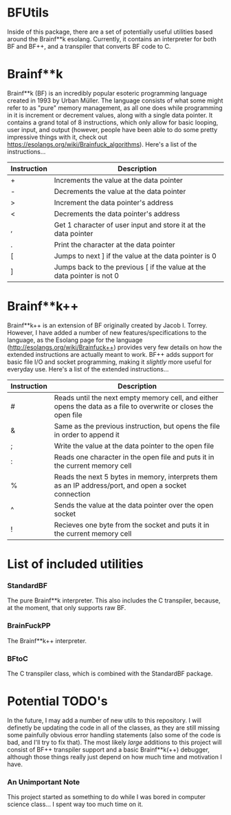 # BFUtils
Inside of this package, there are a set of potentially useful utilities based around the Brainf**k esolang. Currently, it contains an interpreter for both BF and BF++, and a transpiler that converts BF code to C.

# Brainf**k
Brainf**k (BF) is an incredibly popular esoteric programming language created in 1993 by Urban Müller. The language consists of what some might refer to as "pure" memory management, as all one does while programming in it is increment or decrement values, along with a single data pointer. It contains a grand total of 8 instructions, which only allow for basic looping, user input, and output (however, people have been able to do some pretty impressive things with it, check out https://esolangs.org/wiki/Brainfuck_algorithms). 
Here's a list of the instructions...

| Instruction | Description |
| --- | --- |
| + | Increments the value at the data pointer |
| - | Decrements the value at the data pointer |
| > | Increment the data pointer's address |
| < | Decrements the data pointer's address |
| , | Get 1 character of user input and store it at the data pointer |
| . | Print the character at the data pointer |
| \[ | Jumps to next \] if the value at the data pointer is 0 |
| \] | Jumps back to the previous \[ if the value at the data pointer is not 0 |

# Brainf**k++
Brainf**k++ is an extension of BF originally created by Jacob I. Torrey. However, I have added a number of new features/specifications to the language, as the Esolang page for the language (http://esolangs.org/wiki/Brainfuck++) provides very few details on how the extended instructions are actually meant to work. BF++ adds support for basic file I/O and socket programming, making it *slightly* more useful for everyday use. Here's a list of the extended instructions...

| Instruction | Description |
| --- | --- |
| # | Reads until the next empty memory cell, and either opens the data as a file to overwrite or closes the open file |
| & | Same as the previous instruction, but opens the file in order to append it |
| ; | Write the value at the data pointer to the open file |
| : | Reads one character in the open file and puts it in the current memory cell |
| % | Reads the next 5 bytes in memory, interprets them as an IP address/port, and open a socket connection |
| ^ | Sends the value at the data pointer over the open socket |
| ! | Recieves one byte from the socket and puts it in the current memory cell |

# List of included utilities
### StandardBF
The pure Brainf**k interpreter. This also includes the C transpiler, because, at the moment, that only supports raw BF.
### BrainFuckPP
The Brainf**k++ interpreter.
### BFtoC
The C transpiler class, which is combined with the StandardBF package.

# Potential TODO's
In the future, I may add a number of new utils to this repository. I will definetly be updating the code in all of the classes, as they are still missing some painfully obvious error handling statements (also some of the code is bad, and I'll try to fix that). The most likely *large* additions to this project will consist of BF++ transpiler support and a basic Brainf**k(++) debugger, although those things really just depend on how much time and motivation I have.
### An Unimportant Note
This project started as something to do while I was bored in computer science class... I spent way too much time on it.
